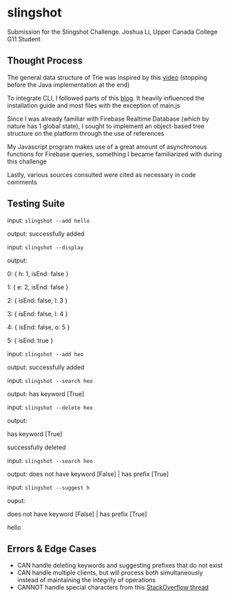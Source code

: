 # slingshot
Submission for the Slingshot Challenge. Joshua Li, Upper Canada College G11 Student

## Thought Process

The general data structure of Trie was inspired by this [video](https://www.youtube.com/watch?v=AXjmTQ8LEoI) (stopping before the Java implementation at the end)

To integrate CLI, I followed parts of this [blog](https://www.twilio.com/blog/how-to-build-a-cli-with-node-js). It heavily influenced the installation guide and most files with the exception of main.js

Since I was already familiar with Firebase Realtime Database (which by nature has 1 global state), I sought to implement an object-based tree structure on the platform through the use of references

My Javascript program makes use of a great amount of asynchronous functions for Firebase queries, something I became familiarized with during this challenge

Lastly, various sources consulted were cited as necessary in code comments

## Testing Suite
input: ```slingshot --add hello```

output: successfully added

input: ```slingshot --display```

output:

   0: { h: 1, isEnd: false }

   1: { e: 2, isEnd: false }

   2: { isEnd: false, l: 3 }

   3: { isEnd: false, l: 4 }

   4: { isEnd: false, o: 5 }

   5: { isEnd: true }

input: ```slingshot --add heo```

output: successfully added

input: ```slingshot --search heo```

output: has keyword [True]

input: ```slingshot --delete heo```

output:

   has keyword [True]

   successfully deleted

input: ```slingshot --search heo```

output: does not have keyword [False] | has prefix [True]

input: ```slingshot --suggest h```

ouput:

   does not have keyword [False] | has prefix [True]

   hello

## Errors & Edge Cases

- CAN handle deleting keywords and suggesting prefixes that do not exist
- CAN handle multiple clients, but will process both simultaneously instead of maintaining the integrity of operations
- CANNOT handle special characters from this [StackOverflow thread](https://stackoverflow.com/questions/19132867/adding-firebase-data-dots-and-forward-slashes)

